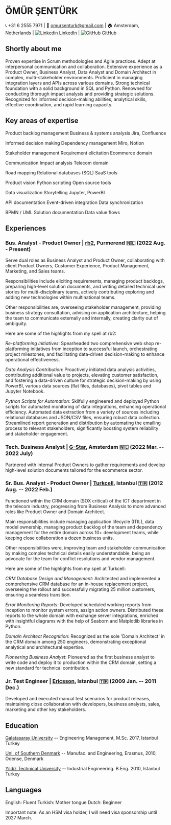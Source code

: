 # **ÖMÜR ŞENTÜRK**

📞 +31 6 2555 7971 | 📧 <omursenturk@gmail.com> | 🏠 Amsterdam, Netherlands | [![Linkedin](https://i.sstatic.net/gVE0j.png) LinkedIn](https://www.linkedin.com/in/omursenturk)
| [![GitHub](https://i.sstatic.net/tskMh.png) GitHub]([https://github.com/](https://omursenturk.github.io/)])

## **Shortly about me**

Proven expertise in Scrum methodologies and Agile practices. Adept at
interpersonal communication and collaboration. Extensive experience as a
Product Owner, Business Analyst, Data Analyst and Domain Architect in
complex, multi-stakeholder environments. Proficient in managing
integration layers and APIs across various domains. Strong technical
foundation with a solid background in SQL and Python. Renowned for
conducting thorough impact analysis and providing strategic solutions.
Recognized for informed decision-making abilities, analytical skills,
effective coordination, and rapid learning capacity.

## **Key areas of expertise**

Product backlog management Business & systems analysis Jira, Confluence

Informed decision making Dependency management Miro, Notion

Stakeholder management Requirement elicitation Ecommerce domain

Communication Impact analysis Telecom domain

Road mapping Relational databases (SQL) SaaS tools

Product vision Python scripting Open source tools

Data visualization Storytelling Jupyter, PowerBI

API documentation Event-driven integration Data synchronization

BPMN / UML Solution documentation Data value flows

## **Experiences**

### **Bus. Analyst - Product Owner \| [rb2](https://www.rb2.nl/en), Purmerend 🇳🇱 (2022 Aug. - Present)**

Serve dual roles as Business Analyst and Product Owner, collaborating
with client Product Owners, Customer Experience, Product Management,
Marketing, and Sales teams.

Responsibilities include eliciting requirements, managing product
backlogs, preparing high-level solution documents, and writing detailed
technical user stories for multi-disciplinary teams, actively
contributing exploring and adding new technologies within multinational
teams.

Other responsibilities are, overseeing stakeholder management, providing
business strategy consultation, advising on application architecture,
helping the team to communicate externally and internally, creating
clarity out of ambiguity.

Here are some of the highlights from my spell at rb2:

*Re-platforming Initiatives*: Spearheaded two comprehensive web shop
re-platforming initiatives from inception to successful launch,
orchestrating project milestones, and facilitating data-driven
decision-making to enhance operational effectiveness.

*Data Analysis Contribution*: Proactively initiated data analysis
activities, contributing additional value to projects, elevating
customer satisfaction, and fostering a data-driven culture for strategic
decision-making by using PowerBI, various data sources (flat files,
databases), pivot tables and Jupyter Notebook.

*Python Scripts for Automation*: Skilfully engineered and deployed
Python scripts for automated monitoring of data integrations, enhancing
operational efficiency. Automated data extraction from a variety of
sources including relational databases and JSON/CSV files, ensuring
robust data collection. Streamlined report generation and distribution
by automating the emailing process to relevant stakeholders,
significantly boosting system reliability and stakeholder engagement.

### **Tech. Business Analyst \| [G-Star](https://www.g-star.com/), Amsterdam 🇳🇱 (2022 Mar. -- 2022 July)**

Partnered with internal Product Owners to gather requirements and
develop high-level solution documents tailored for the ecommerce sector.

### **Sr. Bus. Analyst - Product Owner \| [Turkcell](https://www.turkcell.com.tr/english-support), Istanbul 🇹🇷 (2012 Aug. -- 2022 Feb.)**

Functioned within the CRM domain (SOX critical) of the ICT department in
the telecom industry, progressing from Business Analysis to more
advanced roles like Product Owner and Domain Architect.

Main responsibilities include managing application lifecycle (ITIL),
data model ownership, managing product backlog of the team and
dependency management for the entire domain across 10+ development
teams, while keeping close collaboration a dozen business units.

Other responsibilities were, improving team and stakeholder
communication by making complex technical details easily understandable,
being an advocate for the team for conflict resolutions and vendor
management.

Here are some of the highlights from my spell at Turkcell:

*CRM Database Design and Management*: Architected and implemented a
comprehensive CRM database for an in-house replacement project,
overseeing the rollout and successfully migrating 25 million customers,
ensuring a seamless transition.

*Error Monitoring Reports*: Developed scheduled working reports from
inception to monitor system errors, assign action owners. Distributed
these reports to the whole domain with exchange server integrations,
enriched with insightful diagrams with the help of Seaborn and
Matplotlib libraries in Python.

*Domain Architect Recognition*: Recognized as the sole \'Domain
Architect\' in the CRM domain among 250 engineers, demonstrating
exceptional analytical and architectural expertise.

*Pioneering Business Analyst*: Pioneered as the first business analyst
to write code and deploy it to production within the CRM domain, setting
a new standard for technical contribution.

### **Jr. Test Engineer \| [Ericsson](https://www.ericsson.com/), Istanbul 🇹🇷 (2009 Jan. -- 2011 Dec.)**

Developed and executed manual test scenarios for product releases,
maintaining close collaboration with developers, business analysts,
sales, marketing and other key stakeholders.

## **Education**

[Galatasaray University](https://gsu.edu.tr/en) --
Engineering Management, M.Sc. 2017, Istanbul Turkey

[Uni. of Southern Denmark](https://www.sdu.dk/en) --
Manufac. and Engineering, Erasmus, 2010, Odense, Denmark

[Yildiz Technical University](https://yildiz.edu.tr/en) --
Industrial Engineering. B.Eng. 2010, Istanbul Turkey

## **Languages** 

English: Fluent Turkish: Mother tongue Dutch: Beginner

Important note: As an HSM visa holder, I will need visa sponsorship
until 2027 March.
